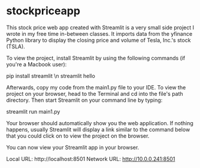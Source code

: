 # stockpriceapp

This stock price web app created with Streamlit is a very small side project I wrote in my free time in-between classes. 
It imports data from the yfinance Python library to display the closing price and volume of Tesla, Inc.'s stock (TSLA). 

To view the project, install Streamlit by using the following commands (if you're a Macbook user): 

pip install streamlit \n
streamlit hello

Afterwards, copy my code from the main1.py file to your IDE. 
To view the project on your browser, head to the Terminal and cd into the file's path directory. Then start Streamlit on your command line by typing: 

streamlit run main1.py 

Your browser should automatically show you the web application. If nothing happens, usually Streamlit will display a link similar to the command below that 
you could click on to view the project on the browser. 

 You can now view your Streamlit app in your browser.

  Local URL: http://localhost:8501
  Network URL: http://10.0.0.241:8501

